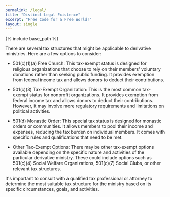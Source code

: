 ```yaml
---
permalink: /legal/
title: "Distinct Legal Existence"
excerpt: "Free Code for a Free World!"
layout: single
---
```


{% include base_path %}

There are several tax structures that might be applicable to derivative ministries. Here are a few options to consider:

- 501(c)(1)(a) Free Church: This tax-exempt status is designed for religious organizations that choose to rely on their members' voluntary donations rather than seeking public funding. It provides exemption from federal income tax and allows donors to deduct their contributions.

- 501(c)(3) Tax-Exempt Organization: This is the most common tax-exempt status for nonprofit organizations. It provides exemption from federal income tax and allows donors to deduct their contributions. However, it may involve more regulatory requirements and limitations on political activities.

- 501(d) Monastic Order: This special tax status is designed for monastic orders or communities. It allows members to pool their income and expenses, reducing the tax burden on individual members. It comes with specific rules and qualifications that need to be met.

- Other Tax-Exempt Options: There may be other tax-exempt options available depending on the specific nature and activities of the particular derivative ministry. These could include options such as 501(c)(4) Social Welfare Organizations, 501(c)(7) Social Clubs, or other relevant tax structures.

It's important to consult with a qualified tax professional or attorney to determine the most suitable tax structure for the ministry based on its specific circumstances, goals, and activities.

